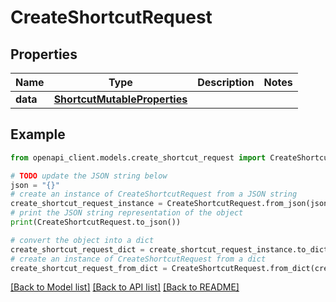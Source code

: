# CreateShortcutRequest


## Properties

Name | Type | Description | Notes
------------ | ------------- | ------------- | -------------
**data** | [**ShortcutMutableProperties**](ShortcutMutableProperties.md) |  | 

## Example

```python
from openapi_client.models.create_shortcut_request import CreateShortcutRequest

# TODO update the JSON string below
json = "{}"
# create an instance of CreateShortcutRequest from a JSON string
create_shortcut_request_instance = CreateShortcutRequest.from_json(json)
# print the JSON string representation of the object
print(CreateShortcutRequest.to_json())

# convert the object into a dict
create_shortcut_request_dict = create_shortcut_request_instance.to_dict()
# create an instance of CreateShortcutRequest from a dict
create_shortcut_request_from_dict = CreateShortcutRequest.from_dict(create_shortcut_request_dict)
```
[[Back to Model list]](../README.md#documentation-for-models) [[Back to API list]](../README.md#documentation-for-api-endpoints) [[Back to README]](../README.md)


